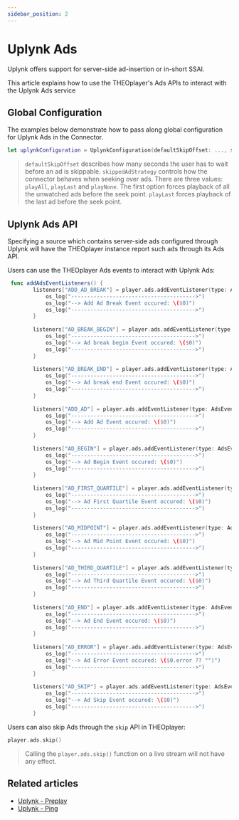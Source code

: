 ```yaml
---
sidebar_position: 2
---
```


# Uplynk Ads

Uplynk offers support for server-side ad-insertion or in-short SSAI. 

This article explains how to use the THEOplayer's Ads APIs to interact with the Uplynk Ads service

## Global Configuration

The examples below demonstrate how to pass along global configuration for Uplynk Ads in the Connector. 

```swift
let uplynkConfiguration = UplynkConfiguration(defaultSkipOffset: ..., skippedAdStrategy: ...)
```

> `defaultSkipOffset` describes how many seconds the user has to wait before an ad is skippable. `skippedAdStrategy` controls how the connector behaves when seeking over ads. There are three values: `playAll`, `playLast` and `playNone`. The first option forces playback of all the unwatched ads before the seek point. `playLast` forces playback of the last ad before the seek point. 

## Uplynk Ads API

Specifying a source which contains server-side ads configured through Uplynk will have the THEOplayer instance report such ads through its Ads API. 

Users can use the THEOplayer Ads events to interact with Uplynk Ads: 
```swift
 func addAdsEventListeners() {
        listeners["ADD_AD_BREAK"] = player.ads.addEventListener(type: AdsEventTypes.ADD_AD_BREAK) { [weak self] in
            os_log("--------------------------------------->")
            os_log("--> Add Ad Break Event occured: \($0)")
            os_log("--------------------------------------->")
        }
        
        listeners["AD_BREAK_BEGIN"] = player.ads.addEventListener(type: AdsEventTypes.AD_BREAK_BEGIN) { [weak self] in
            os_log("--------------------------------------->")
            os_log("--> Ad break begin Event occured: \($0)")
            os_log("--------------------------------------->")
        }
        
        listeners["AD_BREAK_END"] = player.ads.addEventListener(type: AdsEventTypes.AD_BREAK_END) { [weak self] in
            os_log("--------------------------------------->")
            os_log("--> Ad break end Event occured: \($0)")
            os_log("--------------------------------------->")
        }
        
        listeners["ADD_AD"] = player.ads.addEventListener(type: AdsEventTypes.ADD_AD) {
            os_log("--------------------------------------->")
            os_log("--> Add Ad Event occured: \($0)")
            os_log("--------------------------------------->")
        }
        
        listeners["AD_BEGIN"] = player.ads.addEventListener(type: AdsEventTypes.AD_BEGIN) {
            os_log("--------------------------------------->")
            os_log("--> Ad Begin Event occured: \($0)")
            os_log("--------------------------------------->")
        }
        
        listeners["AD_FIRST_QUARTILE"] = player.ads.addEventListener(type: AdsEventTypes.AD_FIRST_QUARTILE) {
            os_log("--------------------------------------->")
            os_log("--> Ad First Quartile Event occured: \($0)")
            os_log("--------------------------------------->")
        }
        
        listeners["AD_MIDPOINT"] = player.ads.addEventListener(type: AdsEventTypes.AD_MIDPOINT) {
            os_log("--------------------------------------->")
            os_log("--> Ad Mid Point Event occured: \($0)")
            os_log("--------------------------------------->")
        }
        
        listeners["AD_THIRD_QUARTILE"] = player.ads.addEventListener(type: AdsEventTypes.AD_THIRD_QUARTILE) {
            os_log("--------------------------------------->")
            os_log("--> Ad Third Quartile Event occured: \($0)")
            os_log("--------------------------------------->")
        }
        
        listeners["AD_END"] = player.ads.addEventListener(type: AdsEventTypes.AD_END) {
            os_log("--------------------------------------->")
            os_log("--> Ad End Event occured: \($0)")
            os_log("--------------------------------------->")
        }
        
        listeners["AD_ERROR"] = player.ads.addEventListener(type: AdsEventTypes.AD_ERROR) {
            os_log("--------------------------------------->")
            os_log("--> Ad Error Event occured: \($0.error ?? "")")
            os_log("--------------------------------------->")
        }
        
        listeners["AD_SKIP"] = player.ads.addEventListener(type: AdsEventTypes.AD_SKIP) {
            os_log("--------------------------------------->")
            os_log("--> Ad Skip Event occured: \($0)")
            os_log("--------------------------------------->")
        }
```

Users can also skip Ads through the `skip` API in THEOplayer: 
```swift
player.ads.skip()
```

> Calling the `player.ads.skip()` function on a live stream will not have any effect.


## Related articles

- [Uplynk - Preplay](preplay.md)
- [Uplynk - Ping](ping.md)
